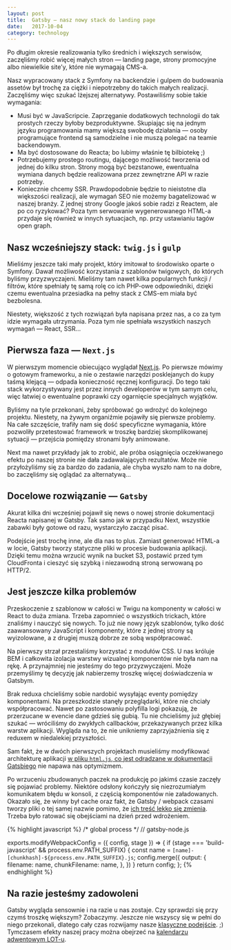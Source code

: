 ```yaml
---
layout: post
title:  Gatsby — nasz nowy stack do landing page 
date:   2017-10-04
category: technology
---
```


Po długim okresie realizowania tylko średnich i większych serwisów, zaczęliśmy robić więcej małych stron — landing page, strony promocyjne albo niewielkie site’y, które nie wymagają CMS-a. 

Nasz wypracowany stack z Symfony na backendzie i gulpem do budowania assetów był trochę za ciężki i niepotrzebny do takich małych realizacji. Zaczęliśmy więc szukać lżejszej alternatywy. Postawiliśmy sobie takie wymagania:

 * Musi być w JavaScripcie. Zaprzęganie dodatkowych technologii do tak prostych rzeczy byłoby bezproduktywne. Skupiając się na jednym języku programowania mamy większą swobodę działania — osoby programujące frontend są samodzielne i nie muszą polegać na teamie backendowym.
 * Ma być dostosowane do Reacta; bo lubimy właśnie tę bilbiotekę ;)
 * Potrzebujemy prostego routingu, dającego możliwość tworzenia od jednej do kilku stron. Strony mogą być bezstanowe, ewentualna wymiana danych będzie realizowana przez zewnętrzne API w razie potrzeby.
 * Koniecznie chcemy SSR. Prawdopodobnie będzie to nieistotne dla większości realizacji, ale wymagań SEO nie możemy bagatelizować w naszej branży. Z jednej strony Google jakoś sobie radzi z Reactem, ale po co ryzykować? Poza tym serwowanie wygenerowanego HTML-a przydaje się również w innych sytuacjach, np. przy ustawianiu tagów open graph.

## Nasz wcześniejszy stack: `twig.js` i `gulp`

Mieliśmy jeszcze taki mały projekt, który imitował to środowisko oparte o Symfony. Dawał możliwość korzystania z szablonów twigowych, do których byliśmy przyzwyczajeni. Mieliśmy tam nawet kilka popularnych funkcji / filtrów, które spełniały tę samą rolę co ich PHP-owe odpowiedniki, dzięki czemu ewentualna przesiadka na pełny stack z CMS-em miała być bezbolesna. 

Niestety, większość z tych rozwiązań była napisana przez nas, a co za tym idzie wymagała utrzymania. Poza tym nie spełniała wszystkich naszych wymagań — React, SSR…

## Pierwsza faza — `Next.js`

W pierwszym momencie obiecująco wyglądał [Next.js](https://github.com/zeit/next.js/). Po pierwsze mówimy o gotowym frameworku, a nie o zestawie narzędzi posklejanych do kupy taśmą klejącą — odpada konieczność ręcznej konfiguracji. Do tego taki stack wykorzystywany jest przez innych developerów w tym samym celu, więc łatwiej o ewentualne poprawki czy ogarnięcie specjalnych wyjątków.

Byliśmy na tyle przekonani, żeby spróbować go wdrożyć do kolejnego projektu. Niestety, na żywym organiźmie pojawiły się pierwsze problemy. Na całe szczęście, trafiły nam się dość specyficzne wymagania, które pozwoliły przetestować framework w troszkę bardziej skomplikowanej sytuacji — przejścia pomiędzy stronami były animowane. 

Next ma nawet przykłady jak to zrobić, ale próba osiągnięcia oczekiwanego efektu po naszej stronie nie dała zadawalających rezultatów. Może nie przyłożyliśmy się za bardzo do zadania, ale chyba wyszło nam to na dobre, bo zaczęliśmy się oglądać za alternatywą...

## Docelowe rozwiązanie — `Gatsby`

Akurat kilka dni wcześniej pojawił się news o nowej stronie dokumentacji Reacta napisanej w Gatsby. Tak samo jak w przypadku Next, wszystkie zabawki były gotowe od razu, wystarczyło zacząć pisać. 

Podejście jest trochę inne, ale dla nas to plus. Zamiast generować HTML-a w locie, Gatsby tworzy statyczne pliki w procesie budowania aplikacji. Dzięki temu można wrzucić wynik na bucket S3, postawić przed tym CloudFronta i cieszyć się szybką i niezawodną stroną serwowaną po HTTP/2.

## Jest jeszcze kilka problemów

Przeskoczenie z szablonow w całości w Twigu na komponenty w całości w React to duża zmiana. Trzeba zapomnieć o wszystkich trickach, które znaliśmy i nauczyć się nowych. To już nie nowy język szablonów, tylko dość zaawansowany JavaScript i komponenty, które z jednej strony są wyizolowane, a z drugiej muszą dobrze ze sobą współpracować.

Na pierwszy strzał przestaliśmy korzystać z modułów CSS. U nas króluje BEM i całkowita izolacja warstwy wizualnej komponentów nie była nam na rękę. A przynajmniej nie jesteśmy do tego przyzwyczajeni. Może przemyślimy tę decyzję jak nabierzemy troszkę więcej doświadczenia w Gatsbym.

Brak reduxa chcieliśmy sobie nardobić wysyłając eventy pomiędzy komponentami. Na przeszkodzie stanęły przeglądarki, które nie chciały współpracować. Nawet po zastosowaniu polyfilla logi pokazują, że przerzucane w evencie dane gdzieś się gubią. Tu nie chcieliśmy już głębiej szukać — wróciliśmy do zwykłych callbacków, przekazywanych przez kilka warstw aplikacji. Wygląda na to, że nie unikniemy zaprzyjaźnienia się z reduxem w niedalekiej przyszłości.

Sam fakt, że w dwóch pierwszych projektach musieliśmy modyfikować architekturę aplikacji [w pliku `html.js`, co jest odradzane w dokumentacji Gatsbiego](https://www.gatsbyjs.org/docs/custom-html/) nie napawa nas optymizmem. 

Po wrzuceniu zbudowanych paczek na produkcję po jakimś czasie zaczęły się pojawiać problemy. Niektóre odsłony kończyły się niezrozumiałym komunikatem błędu w konsoli, z częścią komponentów nie załadowanych. Okazało się, że winny był cache oraz fakt, że Gatsby / webpack czasami tworzy pliki o tej samej nazwie pomimo, że [ich treść lekko się zmienia](https://github.com/gatsbyjs/gatsby/issues/1043). Trzeba było ratować się obejściami na dzień przed wdrożeniem.

{% highlight javascript %}
/* global process */
// gatsby-node.js

exports.modifyWebpackConfig = ({ config, stage }) => {
  if (stage === 'build-javascript' && process.env.PATH_SUFFIX) {
    const name = `[name]-[chunkhash]-${process.env.PATH_SUFFIX}.js`;
    config.merge({
      output: {
        filename: name,
        chunkFilename: name,
      },
    })
  }
  return config;
};
{% endhighlight %}

## Na razie jesteśmy zadowoleni

Gatsby wygląda sensownie i na razie u nas zostaje. Czy sprawdzi się przy czymś troszkę większym? Zobaczymy. Jeszcze nie wszyscy się w pełni do niego przekonali, dlatego cały czas rozwijamy nasze [klasyczne podejście](https://github.com/syzygypl/front-end-starter-classic). ;) Tymczasem efekty naszej pracy można obejrzeć na [kalendarzu adwentowym LOT-u](https://kalendarzadwentowy.lot.com/).

